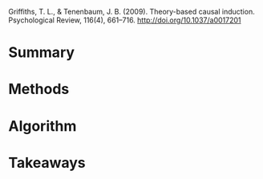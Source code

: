 Griffiths, T. L., & Tenenbaum, J. B. (2009). Theory-based causal induction. Psychological Review, 116(4), 661–716. http://doi.org/10.1037/a0017201

# Summary

# Methods

# Algorithm

# Takeaways